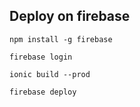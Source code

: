 ## Deploy on firebase

`npm install -g firebase`

`firebase login`

`ionic build --prod`

`firebase deploy`